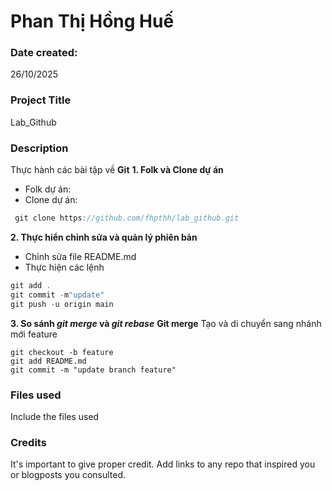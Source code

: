 # Phan Thị Hồng Huế

### Date created: 
26/10/2025

### Project Title
Lab_Github

### Description
Thực hành các bài tập về **Git**
**1. Folk và Clone dự án**
- Folk dự án:
- Clone dự án:
```c
 git clone https://github.com/fhpthh/lab_github.git
```
**2. Thực hiển chỉnh sửa và quản lý phiên bản**
- Chỉnh sửa file README.md
- Thực hiện các lệnh 
```c
git add .
git commit -m"update"
git push -u origin main
```
**3. So sánh ***git merge*** và ***git rebase*****
**Git merge**
Tạo và di chuyển sang nhánh mới feature
```
git checkout -b feature
git add README.md
git commit -m "update branch feature"
```




### Files used
Include the files used

### Credits
It's important to give proper credit. Add links to any repo that inspired you or blogposts you consulted.
